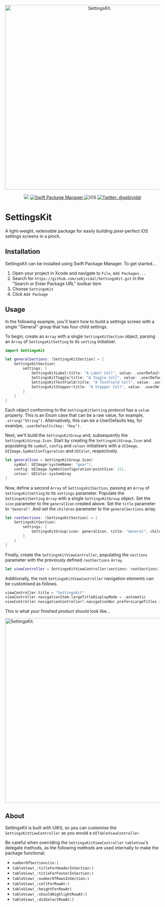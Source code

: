 <p align="center">
    <picture>
        <source media="(prefers-color-scheme: dark)" srcset="https://github.com/sebjvidal/SettingsKit/blob/main/Images/SettingsKit-Dark.png">
        <source media="(prefers-color-scheme: light)" srcset="https://github.com/sebjvidal/SettingsKit/blob/main/Images/SettingsKit-Light.png">
        <img alt="SettingsKit." src="https://github.com/sebjvidal/SettingsKit/blob/main/Images/SettingsKit-Light.png" width="600">
    </picture>
</p>

<p align="center">
    <img src="https://img.shields.io/badge/Swift-5.7-orange.svg" />
    <a href="https://swift.org/package-manager">
        <img src="https://img.shields.io/badge/spm-compatible-brightgreen.svg?style=flat" alt="Swift Package Manager" />
    </a>
     <img src="https://img.shields.io/badge/platforms-iOS, iPadOS-brightgreen.svg?style=flat" alt="iOS" />
    <a href="https://twitter.com/johnsundell">
        <img src="https://img.shields.io/badge/twitter-@sebjvidal-blue.svg?style=flat" alt="Twitter: @sebjvidal" />
    </a>
</p>

# SettingsKit

A light-weight, extensible package for easily building pixel-perfect iOS settings screens in a pinch.

## Installation
SettingsKit can be installed using Swift Package Manager. To get started...
1. Open your project in Xcode and navigate to `File`, `Add Packages...`
2. Search for `https://github.com/sebjvidal/SettingsKit.git` in the "Search or Enter Package URL" toolbar item
3. Choose `SettingsKit`
4. Click `Add Package`

## Usage
In the following example, you'll learn how to build a settings screen with a single "General" group that has four child settings.

To begin, create an `Array` with a single `SettingsKitSection` object, parsing an `Array` of `SettingsKitSetting` to its `setting` initialiser.

```swift
import SettingsKit

let generalSections: [SettingsKitSection] = [
    SettingsKitSection(
        settings: [
            SettingsKitLabel(title: "A Label Cell", value: .userDefaults(key: "label")),
            SettingsKitToggle(title: "A Toggle Cell", value: .userDefaults(key: "toggle")),
            SettingsKitTextField(title: "A TextField Cell", value: .userDefaults(key: "textField")),
            SettingsKitStepper(title: "A Stepper Cell", value: .userDefaults(key: "stepper"), min: 0, max: 10)
        ]
    )
]
```
Each object conforming to the `SettingsKitSetting` protocol has a `value` property. This is an Enum case that can be a raw value, for example, `.string("String")`. Alternatively, this can be a UserDefaults key, for examlpe, `.userDefaults(key: "Key")`.

Next, we'll build the `SettingsKitGroup` and, subsequently the `SettingsKitGroup.Icon`. Start by creating the `SettingsKitGroup.Icon` and populating its `symbol`, `config` and `colour` initialisers with a `UIImage`, `UIImage.SymbolConfiguration` and `UIColor`, respectively.

```swift
let generalIcon = SettingsKitGroup.Icon(
    symbol: UIImage(systemName: "gear"),
    config: UIImage.SymbolConfiguration(pointSize: 21),
    colour: UIColor.systemGray
)
```

Now, define a second `Array` of `SettingsKitSection`, passing an `Array` of `SettingsKitSetting` to its `settings` parameter. Populate the `SettingsKitSetting` `Array` with a single `SettingsKitGroup` object. Set the `icon` parameter to the `generalIcon` created above. Set the `title` parameter to `"General"`. And set the `children` parameter to the `generalSections` array.
```swift
let rootSections: [SettingsKitSection] = [
    SettingsKitSection(
        settings: [
            SettingsKitGroup(icon: generalIcon, title: "General", children: generalSections)
        ]
    )
]
```

Finally, create the `SettingsKitViewController`, populating the `sections` parameter with the previously defined `rootSections` `Array`.
```swift
let viewController = SettingsKitViewController(sections: rootSections)
```

Additionally, the root `SettingsKitViewController` navigation elements can be customised as follows.
```swift
viewController.title = "SettingsKit"
viewController.navigationItem.largeTitleDisplayMode = .automatic
viewController.navigationController?.navigationBar.prefersLargeTitles = true
```

This is what your finished product should look like...
<p>
<picture>
    <source media="(prefers-color-scheme: dark)" srcset="https://github.com/sebjvidal/SettingsKit/blob/main/Images/Demo-Dark.png">
    <source media="(prefers-color-scheme: light)" srcset="https://github.com/sebjvidal/SettingsKit/blob/main/Images/Demo-Light.png">
    <img alt="SettingsKit." src="https://github.com/sebjvidal/SettingsKit/blob/main/Images/Demo-Light.png" width="600">
</picture>
</p>

## About
SettingsKit is built with UIKit, so you can customise the `SettingsKitViewController` as you would a `UITableViewController`.

Be careful when overriding the `SettingsKitViewController` `tableView`'s delegate methods, as the following methods are used internally to make the package functional: 
- `numberOfSections(in:)`
- `tableView(_:titleForHeaderInSection:)`
- `tableView(_:titleForFooterInSection:)`
- `tableView(_:numberOfRowsInSection:)`
- `tableView(_:cellForRowAt:)`
- `tableView(_:heightForRowAt)`
- `tableView(_:shouldHighlightRowAt:)`
- `tableView(_:didSelectRowAt:)`
